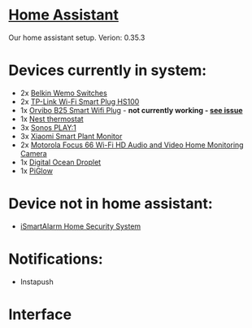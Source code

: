# [Home Assistant](https://home-assistant.io/)

Our home assistant setup.
Verion: 0.35.3


# Devices currently in system:

- 2x [Belkin Wemo Switches](http://www.belkin.com/uk/p/P-F7C027/)
- 2x [TP-Link Wi-Fi Smart Plug HS100](http://amzn.to/2i7dRon)
- 1x [Orvibo B25 Smart Wifi Plug](http://amzn.to/2i771zr) - **not currently working - [see issue](https://github.com/macnow/homebridge-platform-orvibo/issues/2)**
- 1x [Nest thermostat](http://amzn.to/2jhCwV6)
- 3x [Sonos PLAY:1](http://amzn.to/2irkDTY)
- 3x [Xiaomi Smart Plant Monitor](http://amzn.to/2irq852)
- 2x [Motorola Focus 66 Wi-Fi HD Audio and Video Home Monitoring Camera](http://amzn.to/2i2UIFS)
- 1x [Digital Ocean Droplet](https://m.do.co/c/2b8f591b2dad)
- 1x [PiGlow](http://amzn.to/2jKazoQ)

# Device not in home assistant:

- [iSmartAlarm Home Security System](http://amzn.to/2iRQUV0)

# Notifications:

- Instapush

# Interface

